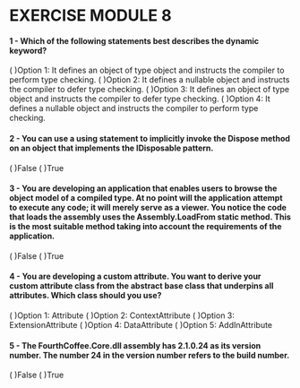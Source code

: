 # EXERCISE MODULE 8

#### 1 - Which of the following statements best describes the dynamic keyword?
(   )Option 1: It defines an object of type object and instructs the compiler to perform type checking.
(   )Option 2: It defines a nullable object and instructs the compiler to defer type checking.
(   )Option 3: It defines an object of type object and instructs the compiler to defer type checking.
(   )Option 4: It defines a nullable object and instructs the compiler to perform type checking.

#### 2 - You can use a using statement to implicitly invoke the Dispose method on an object that implements the IDisposable pattern.
(   )False
(   )True

#### 3 - You are developing an application that enables users to browse the object model of a compiled type. At no point will the application attempt to execute any code; it will merely serve as a viewer. You notice the code that loads the assembly uses the Assembly.LoadFrom static method. This is the most suitable method taking into account the requirements of the application.
(   )False
(   )True


#### 4 - You are developing a custom attribute. You want to derive your custom attribute class from the abstract base class that underpins all attributes. Which class should you use?
(   )Option 1: Attribute
(   )Option 2: ContextAttribute
(   )Option 3: ExtensionAttribute
(   )Option 4: DataAttribute
(   )Option 5: AddInAttribute


#### 5 - The FourthCoffee.Core.dll assembly has 2.1.0.24 as its version number. The number 24 in the version number refers to the build number. 
(   )False
(   )True 


